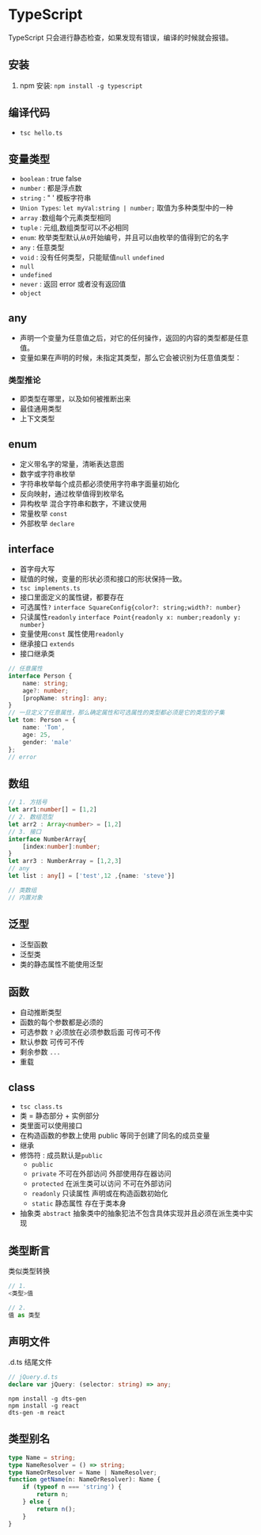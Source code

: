# TypeScript

TypeScript 只会进行静态检查，如果发现有错误，编译的时候就会报错。

## 安装

1.  npm 安装: `npm install -g typescript`

## 编译代码

*   `tsc hello.ts`

## 变量类型

*   `boolean` : true false
*   `number` : 都是浮点数
*   `string` : " ' 模板字符串
*   `Union Types`: `let myVal:string | number;` 取值为多种类型中的一种
*   `array` :数组每个元素类型相同
*   `tuple` : 元组,数组类型可以不必相同
*   `enum`: 枚举类型默认从`0`开始编号，并且可以由枚举的值得到它的名字
*   `any` : 任意类型
*   `void` : 没有任何类型，只能赋值`null` `undefined`
*   `null`
*   `undefined`
*   `never` : 返回 error 或者没有返回值
*   `object`

## any

- 声明一个变量为任意值之后，对它的任何操作，返回的内容的类型都是任意值。
- 变量如果在声明的时候，未指定其类型，那么它会被识别为任意值类型：

### 类型推论

*   即类型在哪里，以及如何被推断出来
*   最佳通用类型
*   上下文类型

## enum

*   定义带名字的常量，清晰表达意图
*   数字或字符串枚举
*   字符串枚举每个成员都必须使用字符串字面量初始化
*   反向映射，通过枚举值得到枚举名
*   异构枚举 混合字符串和数字，不建议使用
*   常量枚举 `const`
*   外部枚举 `declare`

## interface

* 首字母大写
* 赋值的时候，变量的形状必须和接口的形状保持一致。
*   `tsc implements.ts`
*   接口里面定义的属性键，都要存在
*   可选属性`?` `interface SquareConfig{color?: string;width?: number}`
*   只读属性`readonly` `interface Point{readonly x: number;readonly y: number}`
*   变量使用`const` 属性使用`readonly`
*   继承接口 `extends`
*   接口继承类

```ts
// 任意属性
interface Person {
    name: string;
    age?: number;
    [propName: string]: any;
}
// 一旦定义了任意属性，那么确定属性和可选属性的类型都必须是它的类型的子集
let tom: Person = {
    name: 'Tom',
    age: 25,
    gender: 'male'
};
// error
```

## 数组

```ts
// 1. 方括号
let arr1:number[] = [1,2]
// 2. 数组范型
let arr2 : Array<number> = [1,2]
// 3. 接口
interface NumberArray{
    [index:number]:number;
}
let arr3 : NumberArray = [1,2,3]
// any
let list : any[] = ['test',12 ,{name: 'steve'}]

// 类数组
// 内置对象
```

## 泛型

*   泛型函数
*   泛型类
*   类的静态属性不能使用泛型

## 函数

*   自动推断类型
*   函数的每个参数都是必须的
*   可选参数 `?` 必须放在必须参数后面 可传可不传
*   默认参数 可传可不传
*   剩余参数 `...`
*   重载

## class

*   `tsc class.ts`
*   类 = 静态部分 + 实例部分
*   类里面可以使用接口
*   在构造函数的参数上使用 public 等同于创建了同名的成员变量
*   继承
*   修饰符 : 成员默认是`public`
    *   `public`
    *   `private` 不可在外部访问 外部使用存在器访问
    *   `protected` 在派生类可以访问 不可在外部访问
    *   `readonly` 只读属性 声明或在构造函数初始化
    *   `static` 静态属性 存在于类本身
*   抽象类 `abstract` 抽象类中的抽象犯法不包含具体实现并且必须在派生类中实现

## 类型断言

类似类型转换
```ts
// 1.
<类型>值

// 2.
值 as 类型
```

## 声明文件

.d.ts 结尾文件

```ts
// jQuery.d.ts
declare var jQuery: (selector: string) => any;
```

```
npm install -g dts-gen
npm install -g react
dts-gen -m react
```

## 类型别名

```ts
type Name = string;
type NameResolver = () => string;
type NameOrResolver = Name | NameResolver;
function getName(n: NameOrResolver): Name {
    if (typeof n === 'string') {
        return n;
    } else {
        return n();
    }
}
```
